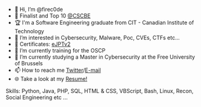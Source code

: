 - 👋 Hi, I’m @firec0de 
- 🤺 Finalist and Top 10 <a href="https://platform.cybersecuritychallenge.be/scoreboard" target="_blank">@CSCBE</a> 
- 🏆 I'm a Software Engineering graduate from CIT - Canadian Institute of Technology
- 👀 I’m interested in Cybersecurity, Malware, Poc, CVEs, CTFs etc...
- 🥇 Certificates: <a href="https://certs.ine.com/66b8423f-7a99-4556-8f78-da4f7964fd61" target="_blank">eJPTv2</a>
- 📜 I’m currently training for the OSCP
- 🏫 I’m currently studying a Master in Cybersecurity at the Free University of Brussels
- 📫 How to reach me <a href="https://twitter.com/ernandomyrtaj" target="_blank">Twitter</a>/<a href="mailto:hey@ernandomyrtaj.com" target="_blank">E-mail</a>
- 🌐 Take a look at my <a href="https://ernandomyrtaj.com" target="_blank">Resume!</a>

Skills: Python, Java, PHP, SQL, HTML & CSS, VBScript, Bash, Linux, Recon, Social Engineering etc ...


<!---
firec0de/firec0de is a ✨ special ✨ repository because its `README.md` (this file) appears on your GitHub profile.
You can click the Preview link to take a look at your changes.
--->
